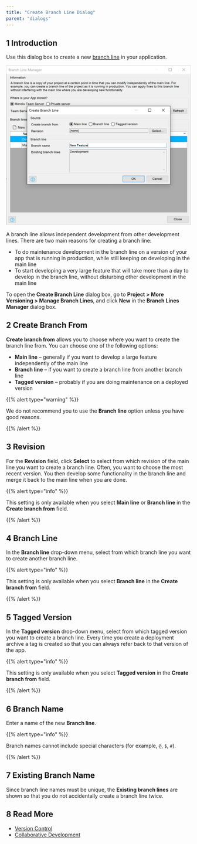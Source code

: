 ```yaml
---
title: "Create Branch Line Dialog"
parent: "dialogs"
---
```


## 1 Introduction

Use this dialog box to create a new [branch line](version-control) in your application.

![](attachments/create-branch-line-dialog/create-branch-line-dialog.png)

A branch line allows independent development from other development lines. There are two main reasons for creating a branch line:

* To do maintenance development in the branch line on a version of your app that is running in production, while still keeping on developing in the main line
* To start developing a very large feature that will take more than a day to develop in the branch line, without disturbing other development in the main line

To open the **Create Branch Line** dialog box, go to **Project > More Versioning > Manage Branch Lines**, and click **New** in the **Branch Lines Manager** dialog box.

## 2 Create Branch From

**Create branch from** allows you to choose where you want to create the branch line from.  You can choose one of the following options:

* **Main line** – generally if you want to develop a large feature independently of the main line
* **Branch line** – if you want to create a branch line from another branch line
* **Tagged version** – probably if you are doing maintenance on a deployed version

{{% alert type="warning" %}}

We do not recommend you to use the **Branch line** option unless you have good reasons.

{{% /alert %}}

## 3 Revision

For the **Revision** field, click **Select** to select from which revision of the main line you want to create a branch line. Often, you want to choose the most recent version. You then develop some functionality in the branch line and merge it back to the main line when you are done.

{{% alert type="info" %}}

This setting is only available when you select **Main line** or **Branch line** in the **Create branch from** field.

{{% /alert %}}

## 4 Branch Line

In the **Branch line** drop-down menu, select from which branch line you want to create another branch line.

{{% alert type="info" %}}

This setting is only available when you select **Branch line** in the **Create branch from** field.

{{% /alert %}}

## 5 Tagged Version

In the **Tagged version** drop-down menu, select from which tagged version you want to create a branch line. Every time you create a deployment archive a tag is created so that you can always refer back to that version of the app.

{{% alert type="info" %}}

This setting is only available when you select **Tagged version** in the **Create branch from** field.

{{% /alert %}}

## 6 Branch Name

Enter a name of the new **Branch line**.

{{% alert type="info" %}}

Branch names cannot include special characters (for example, `@`, `$`, `#`).

{{% /alert %}}

## 7 Existing Branch Name

Since branch line names must be unique, the **Existing branch lines** are shown so that you do not accidentally create a branch line twice.

## 8 Read More

* [Version Control](version-control)
* [Collaborative Development](collaborative-development)
